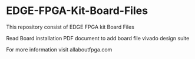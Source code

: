 # EDGE-FPGA-Kit-Board-Files
This repository consist of EDGE FPGA kit Board Files

Read Board installation PDF document to add board file vivado design suite

For more information visit allaboutfpga.com 
